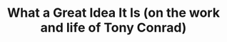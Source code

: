 ---
ee_id: '4418'
site: '1'
type: '2'
url: 2017-026-what-a-great-idea
title: What a Great Idea It Is (on the work and life of Tony Conrad)
year: '2017'
display_year: '2017'
medium: Essay
dims:
pitch:
ps:
live_url:
related:
youtube:
related_code:
imgs: great-idea-2017-026-database-ih--kt4K_1.jpg
subheading:
download: great-idea-2017-026-pdf-ih.pdf
add_credit:
add_credits:
commission:
layout: things-i-made
---